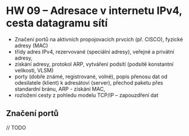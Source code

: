 # HW 09 – Adresace v internetu IPv4, cesta datagramu sítí

* Značení portů na aktivních propojovacích prvcích (př. CISCO), fyzické adresy (MAC)
* třídy adres IPv4, rezervované (speciální adresy), veřejné a privátní adresy,
* získání adresy, protokol ARP, vytváření podsítí (podsítě konstantní velikosti, VLSM)
* porty (dobře známé, registrované, volné), popis přenosu dat od odesilatele (klient) k adresátovi (server), přechod paketu přes standardní bránu, ARP - získání MAC,
* rozložení cesty z pohledu modelu TCP/IP – zapouzdření dat

## Značení portů

// TODO
